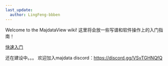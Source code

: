 ```yaml
---
last_update:
  author: LingFeng-bbben
---
```


Welcome to the MajdataView wiki!
这里将会放一些写谱和软件操作上的入门指南！

[快速入门](https://github.com/LingFeng-bbben/MajdataView/wiki/%E5%BF%AB%E9%80%9F%E5%85%A5%E9%97%A8)

还在建设中。。。
欢迎加入majdata discord：https://discord.gg/VSvTGHNQfQ

